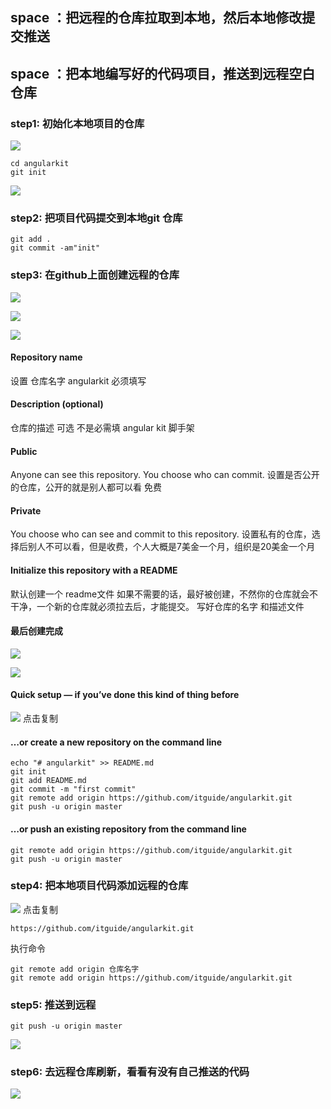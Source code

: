 ## space ：把远程的仓库拉取到本地，然后本地修改提交推送

## space ：把本地编写好的代码项目，推送到远程空白仓库

### step1: 初始化本地项目的仓库
![](http://md.shudong.wang/markdown-img-paste-20171212113754707.png)
```
cd angularkit
git init
```
![](http://md.shudong.wang/markdown-img-paste-20171212113838558.png)

### step2: 把项目代码提交到本地git 仓库
```
git add .
git commit -am"init"
```

### step3: 在github上面创建远程的仓库
![](http://md.shudong.wang/markdown-img-paste-20171212114157999.png)


![](http://md.shudong.wang/markdown-img-paste-20171212114303288.png)

![](http://md.shudong.wang/markdown-img-paste-20171212114959792.png)
#### Repository name
设置 仓库名字 angularkit 必须填写

#### Description (optional)
仓库的描述 可选 不是必需填
angular kit 脚手架


####  Public
Anyone can see this repository.
  You choose who can commit.
设置是否公开的仓库，公开的就是别人都可以看 免费
#### Private
You choose who can see and commit to this repository.
设置私有的仓库，选择后别人不可以看，但是收费，个人大概是7美金一个月，组织是20美金一个月

####  Initialize this repository with a README
 默认创建一个 readme文件
  如果不需要的话，最好被创建，不然你的仓库就会不干净，一个新的仓库就必须拉去后，才能提交。
 写好仓库的名字 和描述文件

#### 最后创建完成
![](http://md.shudong.wang/markdown-img-paste-20171212115039112.png)

 ![](http://md.shudong.wang/markdown-img-paste-20171212114858650.png)
#### Quick setup — if you’ve done this kind of thing before
![](http://md.shudong.wang/markdown-img-paste-20171212115108502.png)
点击复制

#### …or create a new repository on the command line
 ```
 echo "# angularkit" >> README.md
git init
git add README.md
git commit -m "first commit"
git remote add origin https://github.com/itguide/angularkit.git
git push -u origin master
 ```
#### …or push an existing repository from the command line
```
git remote add origin https://github.com/itguide/angularkit.git
git push -u origin master
```
### step4: 把本地项目代码添加远程的仓库
![](http://md.shudong.wang/markdown-img-paste-20171212115108502.png)
点击复制

```
https://github.com/itguide/angularkit.git
```
执行命令
```
git remote add origin 仓库名字
git remote add origin https://github.com/itguide/angularkit.git
```
### step5: 推送到远程
```
git push -u origin master
```
![](http://md.shudong.wang/markdown-img-paste-20171212115930434.png)

### step6: 去远程仓库刷新，看看有没有自己推送的代码
![](http://md.shudong.wang/markdown-img-paste-20171212115913357.png)
